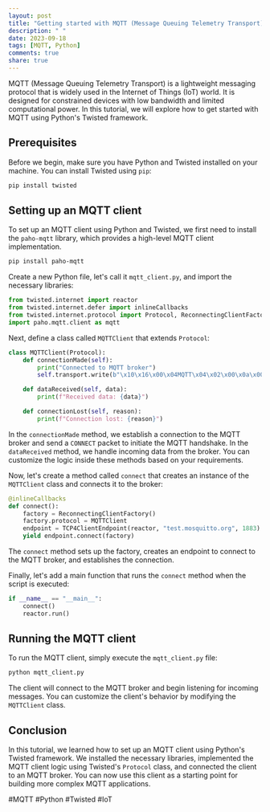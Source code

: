```yaml
---
layout: post
title: "Getting started with MQTT (Message Queuing Telemetry Transport) using Python Twisted"
description: " "
date: 2023-09-18
tags: [MQTT, Python]
comments: true
share: true
---
```


MQTT (Message Queuing Telemetry Transport) is a lightweight messaging protocol that is widely used in the Internet of Things (IoT) world. It is designed for constrained devices with low bandwidth and limited computational power. In this tutorial, we will explore how to get started with MQTT using Python's Twisted framework.

## Prerequisites

Before we begin, make sure you have Python and Twisted installed on your machine. You can install Twisted using `pip`:

```bash
pip install twisted
```

## Setting up an MQTT client

To set up an MQTT client using Python and Twisted, we first need to install the `paho-mqtt` library, which provides a high-level MQTT client implementation.

```bash
pip install paho-mqtt
```

Create a new Python file, let's call it `mqtt_client.py`, and import the necessary libraries:

```python
from twisted.internet import reactor
from twisted.internet.defer import inlineCallbacks
from twisted.internet.protocol import Protocol, ReconnectingClientFactory
import paho.mqtt.client as mqtt
```

Next, define a class called `MQTTClient` that extends `Protocol`:

```python
class MQTTClient(Protocol):
    def connectionMade(self):
        print("Connected to MQTT broker")
        self.transport.write(b"\x10\x16\x00\x04MQTT\x04\x02\x00\x0a\x00\x00")

    def dataReceived(self, data):
        print(f"Received data: {data}")

    def connectionLost(self, reason):
        print(f"Connection lost: {reason}")
```

In the `connectionMade` method, we establish a connection to the MQTT broker and send a `CONNECT` packet to initiate the MQTT handshake. In the `dataReceived` method, we handle incoming data from the broker. You can customize the logic inside these methods based on your requirements.

Now, let's create a method called `connect` that creates an instance of the `MQTTClient` class and connects it to the broker:

```python
@inlineCallbacks
def connect():
    factory = ReconnectingClientFactory()
    factory.protocol = MQTTClient
    endpoint = TCP4ClientEndpoint(reactor, "test.mosquitto.org", 1883)
    yield endpoint.connect(factory)
```

The `connect` method sets up the factory, creates an endpoint to connect to the MQTT broker, and establishes the connection.

Finally, let's add a main function that runs the `connect` method when the script is executed:

```python
if __name__ == "__main__":
    connect()
    reactor.run()
```

## Running the MQTT client

To run the MQTT client, simply execute the `mqtt_client.py` file:

```bash
python mqtt_client.py
```

The client will connect to the MQTT broker and begin listening for incoming messages. You can customize the client's behavior by modifying the `MQTTClient` class.

## Conclusion

In this tutorial, we learned how to set up an MQTT client using Python's Twisted framework. We installed the necessary libraries, implemented the MQTT client logic using Twisted's `Protocol` class, and connected the client to an MQTT broker. You can now use this client as a starting point for building more complex MQTT applications.

#MQTT #Python #Twisted #IoT